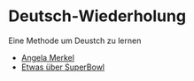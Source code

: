 # Deutsch-Wiederholung
Eine Methode um Deustch zu lernen

- [Angela Merkel](Texterstellung/Angela-Merkel.md)
- [Etwas über SuperBowl](Texterstellung/super_bowl_LIV.md)
